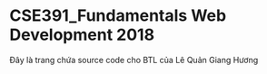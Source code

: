 # CSE391_Fundamentals Web Development 2018
Đây là trang chứa source code cho BTL của Lê Quản Giang Hương
